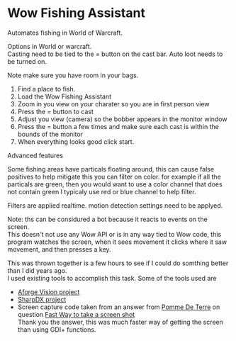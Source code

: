 # Wow Fishing Assistant
Automates fishing in World of Warcraft.

Options in World or warcraft.  
Casting need to be tied to the = button on the cast bar.
Auto loot needs to be turned on.

Note make sure you have room in your bags.

1. Find a place to fish.
2. Load the Wow Fishing Assistant
3. Zoom in you view on your charater so you are in first person view
4. Press the = button to cast
5. Adjust you view (camera) so the bobber appears in the monitor window
6. Press the = button a few times and make sure each cast is within the bounds of the monitor
7. When everything looks good click start.

Advanced features

Some fishing areas have particals floating around, this can cause false positives
to help mitigate this you can filter on color.
for example if all the particals are green,  then you would want to use a color channel that does not contain green
I typicaly use red or blue channel to help filter.

Filters are applied realtime.   motion detection settings need to be applyed.


Note: ths can be considured a bot because it reacts to events on the screen.  
This doesn't not use any Wow API or is in any way tied to Wow code,  this program watches the screen, when it sees movement it clicks where it saw movement, and then presses a key. 

This was thrown together is a few hours to see if I could do somthing better than I did years ago.  
I used existing tools to accomplish this task. Some of the tools used are

* [Aforge Vision project](https://github.com/andrewkirillov/AForge.NET)
* [SharpDX project](https://github.com/sharpdx/SharpDX)
* Screen capture code taken from an answer from [Pomme De Terre](https://stackoverflow.com/users/4342169/pomme-de-terre) on question [Fast Way to take a screen shot](https://stackoverflow.com/questions/6812068/c-sharp-which-is-the-fastest-way-to-take-a-screen-shot)  
Thank you the answer, this was much faster way of getting the screen than using GDI+ functions.
